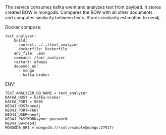 The service consumes kafka event and analyzes text from payload. It stores created BOW in mongodb. Compares the BOW with all other documents and computes similarity between texts. Stores similarity estimation to neo4j.


Docker compose:
```
text_analyzer:
    build:
      context: ./../text_analyzer
      dockerfile: Dockerfile
    env_file: .env
    command: /text_analyzer
    restart: always
    depends_on:
      - mongo
      - kafka-broker
```


ENV:
```
TEXT_ANALYZER_DB_NAME = text_analyzer
KAFKA_HOST = kafka-broker
KAFKA_PORT = 9093
NEO4J_HOST=neo4j
NEO4J_PORT=7687
NEO4J_USER=neo4j
NEO4J_PASSWORD=your_password
NEO4J_DB=neo4j
MONGODB_URI = mongodb://root:example@mongo:27017/
```